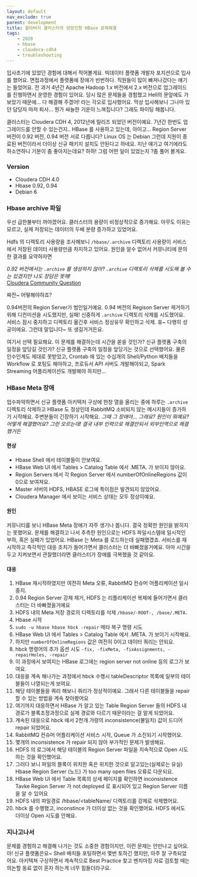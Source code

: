 ```yaml
---
layout: default
nav_exclude: true
parent: development
title: 할아버지 클러스터의 엉망진창 HBase 문제해결
tags: 
    - 2020
    - hbase
    - cloudera-cdh4
    - troubleshooting
---
```


입사초기에 있었던 경험에 대해서 적어볼게요.
빅데이터 플랫폼 개발자 포지션으로 입사를 했어요. 
면접과정에서 플랫폼에 장애가 빈번하다. 직원들이 많이 빠져나갔다는 얘기는 들었어요.
전 과거 4년간 Apache Hadoop 1.x 버전에서 2.x 버전으로 업그레이드를 진행하면서 운영한 경험이 있어요.
당시 많은 문제들을 경험했고 Hell의 문앞에도 가 보았기 때문에... 다 해결해 주겠어! 라는 각오로 입사했어요. 
막상 입사해보니 그나마 있던 담당자 마저 퇴사... 뭔가 싸늘한 기운이 느껴집니다?
그래도 파이팅 해봅니다. 

클러스터는 Cloudera CDH 4, 2012년에 릴리즈 되었던 버전이예요. 7년간 한번도 업그레이드를 안할 수 있는건지..
HBase 를 사용하고 있는데, 아이고... Region Server 버전이 0.92 버전, 0.94 버전 서로 다릅니다?
Linux OS 는 Debian 그런데 지원이 종료된 버전이라서 더이상 신규 패키지 설치도 안된다고 하네요.
지난 얘기고 여기에라도 하소연하니 기분이 좀 좋아지는데요? 하하! 그럼 어떤 일이 있었는지 ?좀 풀어 볼게요.

### Version
* Cloudera CDH 4.0
* Hbase 0.92, 0.94
* Debian 6

### Hbase archive 파일
우선 급한불부터 꺼야겠어요. 클러스터의 용량이 비정상적으로 증가해요.
아무도 이유는 모르고, 실제 저장되는 데이터의 두배 분량 증가하고 있었어요.

Hdfs 의 디렉토리 사용량을 조사해보니 `/hbase/.archive` 디렉토리 사용량이 서비스에서 저장된 데이터 사용량만큼 차지하고 있어요.
원인을 알수 없어서 커뮤니티에 문의한 결과를 요약하자면

*0.92 버전에서는 `.archive` 를 생성하지 않아? `.archive` 디렉토리 삭제를 시도해 볼 수는 있겠지만 나도 장담은 못해!*  
[Cloudera Community Question](https://community.cloudera.com/t5/Support-Questions/I-want-to-reduce-disk-usage/m-p/80359#M54865)

짜잔~ 어떻해야하죠?

0.94버전의 Region Server가 범인일거예요. 0.94 버전의 Regison Server 제거하기 위해 디컨미션을 시도했지만, 실패!
신중하게 `.archive` 디렉토리 삭제를 시도했어요. 서비스 잠시 중지하고 디렉토리 옮긴후 서비스 정상유무 확인하고 삭제.
휴~ 다행히 성공이에요. 그런데 말입니다~ 또 생길거거든요. 

여기서 선택 필요해요. 이 문제를 해결하는데 시간을 쏟을 것인가? 신규 플랫폼 구축의 일정을 앞당길 것인가?
신규 플랫폼 구축의 일정을 앞당기는 것으로 선택했어요. 
물론 인수인계도 제대로 못받았고, Crontab 에 있는 수십개의 Shell/Python 배치들을 Workflow 로 포팅도 해야하고, 
프로듀서 API 서버도 개발해야되고, Spark Streaming 어플리케이션도 개발해야 하지만... 

### HBase Meta 장애
업수파악하면서 신규 플랫폼 아키텍처 구상에 한창 열을 올리는 중에 하루는 `.archive` 디렉토리 삭제하고 HBase 도 정상인데 RabbitMQ 소비되지 않는 메시지들이 증가하기 시작해요.
주변분들이 긴장하기 시작해요. 
*그때 그 장애야...  그래요? 원인이 뭐예요? 어떻게 해결했어요?
그런 모르는데! 결국 내부 인력으로 해결안되서 외부인역으로 해결했거든*

#### 현상
* Hbase Shell 에서 테이블들이 안보여요.
* HBase Web UI 에서 Tables > Catalog Table 에서 .META. 가 보이지 않아요.
* Region Servers 에서 각 Region Server 에서 numberOfOnlineRegions 값이 0으로 보여져요.
* Master 서버의 HDFS, HBASE 로그에 특이점은 발견되지 않았어요.
* Cloudera Manager 에서 보이는 서비스 상태는 모두 정상이예요.

#### 원인
커뮤니티를 보니 HBase Meta 장애가 자주 생기나 봅니다. 결국 정확한 원인을 밝히지는 못했어요. 
문제를 해결하고 나서 추측한 원인으로는
HDFS 파일시스템에 일시적인 부하, 혹은 실패가 있었어요. HBase 는 Meta 를 로드하는데 실패했겠죠.
서비스를 재시작하고 즉각적인 대응 조치가 들어가면서 클러스터는 더 바빠졌을거예요.
아마 시간을 두고 지켜보면서 관찰했더라면 클러스터가 장애를 극복했을 것 같아요.

#### 대응 
1. HBase 재시작하였지만 여전히 Meta 오류, RabbitMQ 컨슈머 어플리케이션 일시 중지.
1. 0.94 Region Server 강제 제거, HDFS 는 리플리케이션 복제에 들어가면서 클러스터는 더 바빠졌을거예요
1. HDFS 내의 Meta 저장 경로의 디렉토리를 삭제 `/hbase/-ROOT-, /base/.META.`
1. Hbase 시작
1. `sudo -u hbase hbase hbck -repair` 메타 복구 명령 시도
1. HBase Web UI 에서 Tables > Catalog Table 에서 .META. 가 보이기 시작해요.
1. 하지만 `numberOfOnlineRegions` 값은 여전히 0이고 데이터 쿼리는 안되요.
1. hbck 명령어의 추가 옵션 시도 `-fix, -fixMeta, -fixAssignments, -repairHoles, -repair`
1. 이 과정에서 보여지는 HBase 로그에는 region server not online 등의 로그가 보여요.
1. 대응을 계속 해나가는 과정에서 hbck 수행시 tableDescriptor 목록에 일부의 테이블들이 나열되는게 보여요.
1. 해당 테이블들을 쿼리 해보니 쿼리가 정상적이예요. 그래서 다른 테이블들을 repair 할 수 있는 방법을 계속 찾아봤어요
1. 여기까지 대응하면서 HBase 가 알고 있는 Table Region Server 들의 HDFS 내 경로가 블록조정과정으로 실제 경로와 다르기 때문이라는 걸 알게 되었어요.
1. 계속된 대응으로 hbck 에서 2천개 가량의 inconsistence(불일치) 값이 드디어 repair 되었어요.
1. RabbitMQ 컨슈머 어플리케이션 서비스 시작, Queue 가 소진되기 시작했어요.
1. 몇개의 inconsistence 가 repair 되지 않아 부가적인 문제가 발생해요.
1. HDFS 의 로그에서 해당 테이블의 Region Server 파일을 지속적으로 Open 시도하는 것을 확인했어요.
1. 그러다 보니 파일의 블록이 위치한 혹은 위치한 것으로 알고있는(실제로는 유실) Hbase Region Server (노드) 가 too many open files 오류로 다운되요.
1. HBase Web UI 에서 Table 목록의 상세 페이지를 확인하면 inconsistence Tavke Region Server 가 not deployed 로 표시되어 있고 Region Server 이름을 알 수 있어요
1. HDFS 내의 파일경로 /hbase/<tableName/<region> 디렉토리를 강제로 삭제했어요.
1. hbck 를 수행했고, inconstince 가 더이상 없는 것을 확인했어요. HDFS 에서도 더이상 Open 시도를 안해요.

### 지나고나서
문제를 경험하고 해결해 나가는 것도 소중한 경험이지만, 이런 문제는 안만나고 싶어요.
아! 신규 플랫폼은요~ Shell 배치들 포팅하면서 몇번 토하긴 했지만, 아주 잘 구측되었어요. 
아키텍쳐 구상하면서 계속적으로 Best Practice 찾고 벤치마킹 자료 검토할 때는 의논할 동료 없이 혼자 하는게 너무 힘들더라구요.



